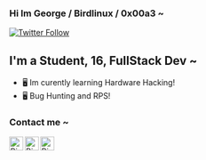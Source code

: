 ### Hi Im George / Birdlinux / 0x00a3 ~
[![Twitter Follow](https://img.shields.io/twitter/follow/Birdlinuxx?color=1DA1F2&logo=twitter&style=for-the-badge)](https://twitter.com/intent/follow?original_referer=https%3A%2F%2Fgithub.com%2F0x00a3r&screen_name=0x00a3)

## I'm a Student, 16, FullStack Dev ~

- 🖥️ Im curently learning Hardware Hacking!
- 🖥️ Bug Hunting and RPS!


### Contact me ~

[<img align="left" alt="Birdlinux | YouTube" width="25px" src="https://cdn.jsdelivr.net/npm/simple-icons@v3/icons/youtube.svg" />][youtube]
[<img align="left" alt="Birdlinuxx | Twitter" width="25px" src="https://cdn.jsdelivr.net/npm/simple-icons@v3/icons/twitter.svg" />][twitter]
[<img align="left" alt="Birdlinux | Instagram" width="25px" src="https://cdn.jsdelivr.net/npm/simple-icons@v3/icons/instagram.svg" />][instagram]

<br />

<br/>

[twitter]: https://twitter.com/0x00a3
[youtube]: https://youtube.com/Birdlinux
[instagram]: https://instagram.com/0x00a3
[WhatsApp]: https://instagram.com/in/0x00a3
